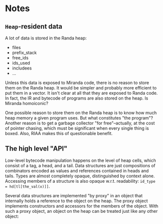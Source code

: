 # Notes


## `Heap`-resident data

A lot of data is stored in the Randa heap:
  * files
  * prefix_stack
  * free_ids
  * ids_used
  * includees
  * …

Unless this data is exposed to Miranda code, there is no reason to store them on the Randa heap. It would be simpler 
and probably more efficient to put them in a vector. It isn't clear at all that they are exposed to Randa code. In 
fact, the IR and bytecode of programs are also stored on the heap. Is Miranda homoiconic? 

One possible reason to store them on the Randa heap is to know how much heap memory a given program uses. But what 
constitutes "the program"? Another reason is to get a garbage collector "for free"–actually, at the cost of pointer 
chasing, which must be significant when every single thing is boxed. Also, RIAA makes this of questionable benefit. 

## The high level "API"

Low-level bytecode manipulation happens on the level of heap cells, which consist of a tag, a head, and a tail. Data 
structures are just compositions of combinators encoded as values and references contained in heads and tails. Types 
are almost completely opaque, distinguished by context alone. Accessing members of a structure is also opaque w.r.t. 
readability: `id_type = hd[tl[the_val(x)]]`. 

Several data structures are implemented "by proxy" in an object that internally holds a reference to the object on 
the heap. The proxy object implements constructors and accessors for the members of the object. With such a proxy 
object, an object on the heap can be treated just like any other object:

```rust

```
